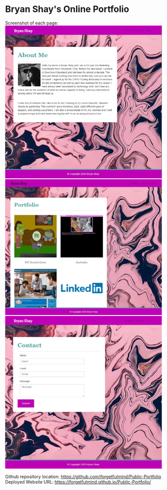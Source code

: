 # Bryan Shay's Online Portfolio


Screenshot of each page:
![About Me Page](./assets/imgs/aboutMe.jpg)
![Portfolio Page](./assets/imgs/portfolio.jpg)
![Contact Page](./assets/imgs/contact.jpg)

Github repository location: https://github.com/forgetfulmind/Public-Portfolio
Deployed Website URL: https://forgetfulmind.github.io/Public-Portfolio/
